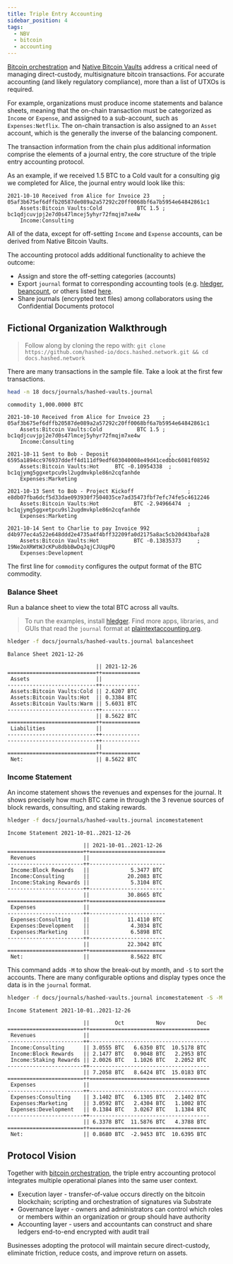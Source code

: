 ```yaml
---
title: Triple Entry Accounting
sidebar_position: 4
tags:
  - NBV
  - bitcoin
  - accounting
---
```


<head>
  <title>Hashed Network Triple Entry Accounting</title>
  <meta charSet="utf-8" />
  <meta property="og:image" content="https://docs.hashed.network/img/monolith.png" />
  <meta property="og:description" content="Triple entry accounting protocol generates journal files from Native Bitcoin Vaults and enables vault administrators to run balance sheets and income statements" />
  <meta property="og:title" content="Hashed Network Triple Entry Accounting" />
  <meta property="og:url" content="https://docs.hashed.network/docs/accounting" />
</head>

[Bitcoin orchestration](nbv.md) and [Native Bitcoin Vaults](https://docs.hashed.network/blog/nbv-m2) address a critical need of managing direct-custody, multisignature bitcoin transactions. For accurate accounting (and likely regulatory compliance), more than a list of UTXOs is required. 

For example, organizations must produce income statements and balance sheets, meaning that the on-chain transaction must be categorized as `Income` or `Expense`, and assigned to a sub-account, such as `Expenses:Netflix`. The on-chain transaction is also assigned to an `Asset` account, which is the generally the inverse of the balancing component.

The transaction information from the chain plus additional information comprise the elements of a journal entry, the core structure of the triple entry accounting protocol. 

As an example, if we received 1.5 BTC to a Cold vault for a consulting gig we completed for Alice, the journal entry would look like this:

```journal
2021-10-10 Received from Alice for Invoice 23    ; 05af3b675ef6dffb20587de089a2a57292c20ff0068bf6a7b5954e64842861c1
    Assets:Bitcoin Vaults:Cold           BTC 1.5 ; bc1qdjcuvjpj2e7d0s47lmcej5yhyr72fmqjm7xe4w
    Income:Consulting
```

All of the data, except for off-setting `Income` and `Expense` accounts, can be derived from Native Bitcoin Vaults.

The accounting protocol adds additional functionality to achieve the outcome:
- Assign and store the off-setting categories (accounts)
- Export `journal` format to corresponding accounting tools (e.g. [hledger](https://hledger.org/install.html), [beancount](https://beancount.github.io/), or others listed [here](https://plaintextaccounting.org/#tools).
- Share journals (encrypted text files) among collaborators using the Confidential Documents protocol

## Fictional Organization Walkthrough

> Follow along by cloning the repo with: `git clone https://github.com/hashed-io/docs.hashed.network.git && cd docs.hashed.network` 

There are many transactions in the sample file. Take a look at the first few transactions.
```bash
head -n 18 docs/journals/hashed-vaults.journal
```

```journal
commodity 1,000.0000 BTC

2021-10-10 Received from Alice for Invoice 23    ; 05af3b675ef6dffb20587de089a2a57292c20ff0068bf6a7b5954e64842861c1
    Assets:Bitcoin Vaults:Cold           BTC 1.5 ; bc1qdjcuvjpj2e7d0s47lmcej5yhyr72fmqjm7xe4w
    Income:Consulting

2021-10-11 Sent to Bob - Deposit                   ; 6595a1894cc976937ddeff4d111df9edf603040008e49d41cedbbc6081f08592
    Assets:Bitcoin Vaults:Hot     BTC -0.10954338  ; bc1qjymg5ggxetpcu9sl2ugdmvkple86n2cqfanhde
    Expenses:Marketing

2021-10-13 Sent to Bob - Project Kickoff                 ; e8db07fba6dcf5d33dae093930f7504035ce7ad35473fbf7efc74fe5c4612246
    Assets:Bitcoin Vaults:Hot           BTC -2.94966474  ; bc1qjymg5ggxetpcu9sl2ugdmvkple86n2cqfanhde
    Expenses:Marketing

2021-10-14 Sent to Charlie to pay Invoice 992               ; d4b977ec4a522e648ddd2e4735a4f4bff32209fa0d2175a8ac5cb20d43bafa28
    Assets:Bitcoin Vaults:Hot           BTC -0.13835373     ; 19Ne2oXRWtWJcKPu8dbbBwDqJqjCJUqpPQ
    Expenses:Development

```

The first line for `commodity` configures the output format of the BTC commodity.

### Balance Sheet
Run a balance sheet to view the total BTC across all vaults. 

> To run the examples, install [hledger](https://hledger.org/install.html). Find more apps, libraries, and GUIs that read the `journal` format at [plaintextaccounting.org](https://plaintextaccounting.org/).

```bash
hledger -f docs/journals/hashed-vaults.journal balancesheet
```

```
Balance Sheet 2021-12-26

                            || 2021-12-26 
============================++============
 Assets                     ||            
----------------------------++------------
 Assets:Bitcoin Vaults:Cold || 2.6207 BTC 
 Assets:Bitcoin Vaults:Hot  || 0.3384 BTC 
 Assets:Bitcoin Vaults:Warm || 5.6031 BTC 
----------------------------++------------
                            || 8.5622 BTC 
============================++============
 Liabilities                ||            
----------------------------++------------
----------------------------++------------
                            ||            
============================++============
 Net:                       || 8.5622 BTC 
```

### Income Statement
An income statement shows the revenues and expenses for the journal. It shows precisely how much BTC came in through the 3 revenue sources of block rewards, consulting, and staking rewards.

```bash
hledger -f docs/journals/hashed-vaults.journal incomestatement
```

```
Income Statement 2021-10-01..2021-12-26

                        || 2021-10-01..2021-12-26 
========================++========================
 Revenues               ||                        
------------------------++------------------------
 Income:Block Rewards   ||             5.3477 BTC 
 Income:Consulting      ||            20.2083 BTC 
 Income:Staking Rewards ||             5.3104 BTC 
------------------------++------------------------
                        ||            30.8665 BTC 
========================++========================
 Expenses               ||                        
------------------------++------------------------
 Expenses:Consulting    ||            11.4110 BTC 
 Expenses:Development   ||             4.3034 BTC 
 Expenses:Marketing     ||             6.5898 BTC 
------------------------++------------------------
                        ||            22.3042 BTC 
========================++========================
 Net:                   ||             8.5622 BTC 

```

This command adds `-M` to show the break-out by month, and `-S` to sort the accounts. There are many configurable options and display types once the data is in the `journal` format.

```bash
hledger -f docs/journals/hashed-vaults.journal incomestatement -S -M
```

```
Income Statement 2021-10-01..2021-12-26

                        ||        Oct          Nov          Dec 
========================++======================================
 Revenues               ||                                      
------------------------++--------------------------------------
 Income:Consulting      || 3.0555 BTC   6.6350 BTC  10.5178 BTC 
 Income:Block Rewards   || 2.1477 BTC   0.9048 BTC   2.2953 BTC 
 Income:Staking Rewards || 2.0026 BTC   1.1026 BTC   2.2052 BTC 
------------------------++--------------------------------------
                        || 7.2058 BTC   8.6424 BTC  15.0183 BTC 
========================++======================================
 Expenses               ||                                      
------------------------++--------------------------------------
 Expenses:Consulting    || 3.1402 BTC   6.1305 BTC   2.1402 BTC 
 Expenses:Marketing     || 3.0592 BTC   2.4304 BTC   1.1002 BTC 
 Expenses:Development   || 0.1384 BTC   3.0267 BTC   1.1384 BTC 
------------------------++--------------------------------------
                        || 6.3378 BTC  11.5876 BTC   4.3788 BTC 
========================++======================================
 Net:                   || 0.8680 BTC  -2.9453 BTC  10.6395 BTC 

```
## Protocol Vision

Together with [bitcoin orchestration](nbv.md), the triple entry accounting protocol integrates multiple operational planes into the same user context. 

- Execution layer - transfer-of-value occurs directly on the bitcoin blockchain; scripting and orchestration of signatures via Substrate
- Governance layer - owners and administrators can control which roles or members within an organization or group should have authority
- Accounting layer - users and accountants can construct and share ledgers end-to-end encrypted with audit trail

Businesses adopting the protocol will maintain secure direct-custody, eliminate friction, reduce costs, and improve return on assets.